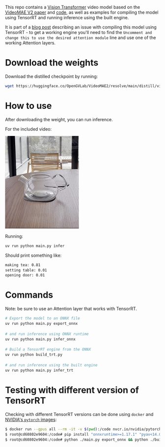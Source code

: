 
This repo contains a [Vision Transformer](https://arxiv.org/abs/2010.11929) video model based on the [VideoMAE V2 paper](https://arxiv.org/abs/2303.16727) and [code](https://github.com/OpenGVLab/VideoMAEv2),
as well as examples for compiling the model using TensorRT and running inference using the built engine.

It is part of a [blog post](https://ohadravid.github.io/posts/2025-01-debugging-vit-and-tensorrt) describing an issue with compiling this model using TensorRT - to get a working engine you'll need to find the `Uncomment and change this to use the desired attention module` line and use one of the working Attention layers.

# Download the weights

Download the distilled checkpoint by running:

```bash
wget https://huggingface.co/OpenGVLab/VideoMAE2/resolve/main/distill/vit_s_k710_dl_from_giant.pth
```

# How to use

After downloading the weight, you can run inference.

For the included video:

![A clip of pouring water into a teapot](tea_short.gif)

Running:
```bash
uv run python main.py infer
```

Should print something like:
```bash
making tea: 0.81
setting table: 0.01
opening door: 0.01
```

# Commands

Note: be sure to use an Attention layer that works with TensorRT.

```bash
# Export the model to an ONNX file
uv run python main.py export_onnx

# and run inference using ONNX runtime
uv run python main.py infer_onnx

# Build a TensorRT engine from the ONNX
uv run python build_trt.py

# and run inference using the built engine
uv run python main.py infer_trt
```

# Testing with different version of TensorRT

Checking with different TensorRT versions can be done using `docker` and [NVIDIA's `pytorch` images](https://catalog.ngc.nvidia.com/orgs/nvidia/containers/pytorch):

```bash
$ docker run --gpus all --rm -it -v $(pwd):/code nvcr.io/nvidia/pytorch:24.12-py3 bash
$ root@cd60802e9604:/code# pip install "onnxruntime>=1.17.1" "pyav<14.0.0" "timm>=1.0.12"
$ root@cd60802e9604:/code# python ./main.py export_onnx && python ./build_trt.py  && python ./main.py infer_trt
```